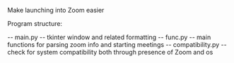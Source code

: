 Make launching into Zoom easier

Program structure:

-- main.py -- tkinter window and related formatting
-- func.py -- main functions for parsing zoom info and starting meetings
-- compatibility.py -- check for system compatibility both through presence of Zoom and os